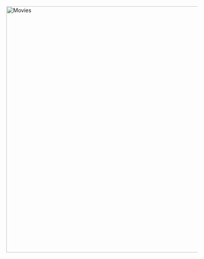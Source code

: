 <img width="1344" height="648" alt="Movies" src="https://github.com/user-attachments/assets/9f1b5de2-97f9-46dd-83c1-e0e413659fa4" />
